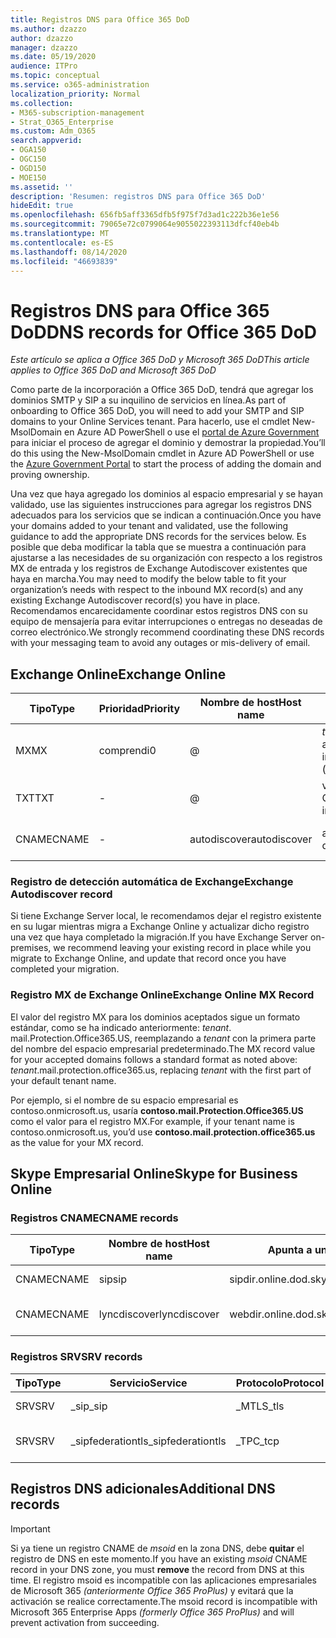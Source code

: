 ```yaml
---
title: Registros DNS para Office 365 DoD
ms.author: dzazzo
author: dzazzo
manager: dzazzo
ms.date: 05/19/2020
audience: ITPro
ms.topic: conceptual
ms.service: o365-administration
localization_priority: Normal
ms.collection:
- M365-subscription-management
- Strat_O365_Enterprise
ms.custom: Adm_O365
search.appverid:
- OGA150
- OGC150
- OGD150
- MOE150
ms.assetid: ''
description: 'Resumen: registros DNS para Office 365 DoD'
hideEdit: true
ms.openlocfilehash: 656fb5aff3365dfb5f975f7d3ad1c222b36e1e56
ms.sourcegitcommit: 79065e72c0799064e9055022393113dfcf40eb4b
ms.translationtype: MT
ms.contentlocale: es-ES
ms.lasthandoff: 08/14/2020
ms.locfileid: "46693839"
---
```

# <a name="dns-records-for-office-365-dod"></a><span data-ttu-id="e8f24-103">Registros DNS para Office 365 DoD</span><span class="sxs-lookup"><span data-stu-id="e8f24-103">DNS records for Office 365 DoD</span></span>

<span data-ttu-id="e8f24-104">*Este artículo se aplica a Office 365 DoD y Microsoft 365 DoD*</span><span class="sxs-lookup"><span data-stu-id="e8f24-104">*This article applies to Office 365 DoD and Microsoft 365 DoD*</span></span>

<span data-ttu-id="e8f24-105">Como parte de la incorporación a Office 365 DoD, tendrá que agregar los dominios SMTP y SIP a su inquilino de servicios en línea.</span><span class="sxs-lookup"><span data-stu-id="e8f24-105">As part of onboarding to Office 365 DoD, you will need to add your SMTP and SIP domains to your Online Services tenant.</span></span>  <span data-ttu-id="e8f24-106">Para hacerlo, use el cmdlet New-MsolDomain en Azure AD PowerShell o use el [portal de Azure Government](https://portal.azure.us) para iniciar el proceso de agregar el dominio y demostrar la propiedad.</span><span class="sxs-lookup"><span data-stu-id="e8f24-106">You’ll do this using the New-MsolDomain cmdlet in Azure AD PowerShell or use the [Azure Government Portal](https://portal.azure.us) to start the process of adding the domain and proving ownership.</span></span>

<span data-ttu-id="e8f24-107">Una vez que haya agregado los dominios al espacio empresarial y se hayan validado, use las siguientes instrucciones para agregar los registros DNS adecuados para los servicios que se indican a continuación.</span><span class="sxs-lookup"><span data-stu-id="e8f24-107">Once you have your domains added to your tenant and validated, use the following guidance to add the appropriate DNS records for the services below.</span></span>  <span data-ttu-id="e8f24-108">Es posible que deba modificar la tabla que se muestra a continuación para ajustarse a las necesidades de su organización con respecto a los registros MX de entrada y los registros de Exchange Autodiscover existentes que haya en marcha.</span><span class="sxs-lookup"><span data-stu-id="e8f24-108">You may need to modify the below table to fit your organization’s needs with respect to the inbound MX record(s) and any existing Exchange Autodiscover record(s) you have in place.</span></span>  <span data-ttu-id="e8f24-109">Recomendamos encarecidamente coordinar estos registros DNS con su equipo de mensajería para evitar interrupciones o entregas no deseadas de correo electrónico.</span><span class="sxs-lookup"><span data-stu-id="e8f24-109">We strongly recommend coordinating these DNS records with your messaging team to avoid any outages or mis-delivery of email.</span></span>

## <a name="exchange-online"></a><span data-ttu-id="e8f24-110">Exchange Online</span><span class="sxs-lookup"><span data-stu-id="e8f24-110">Exchange Online</span></span>

| <span data-ttu-id="e8f24-111">Tipo</span><span class="sxs-lookup"><span data-stu-id="e8f24-111">Type</span></span> | <span data-ttu-id="e8f24-112">Prioridad</span><span class="sxs-lookup"><span data-stu-id="e8f24-112">Priority</span></span> | <span data-ttu-id="e8f24-113">Nombre de host</span><span class="sxs-lookup"><span data-stu-id="e8f24-113">Host name</span></span> | <span data-ttu-id="e8f24-114">Apunta a una dirección o un valor</span><span class="sxs-lookup"><span data-stu-id="e8f24-114">Points to address or value</span></span> | <span data-ttu-id="e8f24-115">TTL</span><span class="sxs-lookup"><span data-stu-id="e8f24-115">TTL</span></span> |
| --- | --- | --- | --- | --- |
| <span data-ttu-id="e8f24-116">MX</span><span class="sxs-lookup"><span data-stu-id="e8f24-116">MX</span></span> | <span data-ttu-id="e8f24-117">comprendi</span><span class="sxs-lookup"><span data-stu-id="e8f24-117">0</span></span> | @ | <span data-ttu-id="e8f24-118">*tenant*. mail.Protection.Office365.US (consulte a continuación para obtener más información)</span><span class="sxs-lookup"><span data-stu-id="e8f24-118">*tenant*.mail.protection.office365.us (see below for additional details)</span></span> | <span data-ttu-id="e8f24-119">1 Hour</span><span class="sxs-lookup"><span data-stu-id="e8f24-119">1 Hour</span></span> |
| <span data-ttu-id="e8f24-120">TXT</span><span class="sxs-lookup"><span data-stu-id="e8f24-120">TXT</span></span> | - | @ | <span data-ttu-id="e8f24-121">v = spf1 include include SPF. Protection. Office365. US-All</span><span class="sxs-lookup"><span data-stu-id="e8f24-121">v=spf1 include:spf.protection.office365.us -all</span></span> | <span data-ttu-id="e8f24-122">1 hora</span><span class="sxs-lookup"><span data-stu-id="e8f24-122">1 Hour</span></span> |
| <span data-ttu-id="e8f24-123">CNAME</span><span class="sxs-lookup"><span data-stu-id="e8f24-123">CNAME</span></span> | - | <span data-ttu-id="e8f24-124">autodiscover</span><span class="sxs-lookup"><span data-stu-id="e8f24-124">autodiscover</span></span> | <span data-ttu-id="e8f24-125">autodiscover-dod.office365.us</span><span class="sxs-lookup"><span data-stu-id="e8f24-125">autodiscover-dod.office365.us</span></span> | <span data-ttu-id="e8f24-126">1 Hour</span><span class="sxs-lookup"><span data-stu-id="e8f24-126">1 Hour</span></span> |

### <a name="exchange-autodiscover-record"></a><span data-ttu-id="e8f24-127">Registro de detección automática de Exchange</span><span class="sxs-lookup"><span data-stu-id="e8f24-127">Exchange Autodiscover record</span></span>

<span data-ttu-id="e8f24-128">Si tiene Exchange Server local, le recomendamos dejar el registro existente en su lugar mientras migra a Exchange Online y actualizar dicho registro una vez que haya completado la migración.</span><span class="sxs-lookup"><span data-stu-id="e8f24-128">If you have Exchange Server on-premises, we recommend leaving your existing record in place while you migrate to Exchange Online, and update that record once you have completed your migration.</span></span>

### <a name="exchange-online-mx-record"></a><span data-ttu-id="e8f24-129">Registro MX de Exchange Online</span><span class="sxs-lookup"><span data-stu-id="e8f24-129">Exchange Online MX Record</span></span>

<span data-ttu-id="e8f24-130">El valor del registro MX para los dominios aceptados sigue un formato estándar, como se ha indicado anteriormente: *tenant*. mail.Protection.Office365.US, reemplazando a *tenant* con la primera parte del nombre del espacio empresarial predeterminado.</span><span class="sxs-lookup"><span data-stu-id="e8f24-130">The MX record value for your accepted domains follows a standard format as noted above: *tenant*.mail.protection.office365.us, replacing *tenant* with the first part of your default tenant name.</span></span>

<span data-ttu-id="e8f24-131">Por ejemplo, si el nombre de su espacio empresarial es contoso.onmicrosoft.us, usaría **contoso.mail.Protection.Office365.US** como el valor para el registro MX.</span><span class="sxs-lookup"><span data-stu-id="e8f24-131">For example, if your tenant name is contoso.onmicrosoft.us, you’d use **contoso.mail.protection.office365.us** as the value for your MX record.</span></span>

## <a name="skype-for-business-online"></a><span data-ttu-id="e8f24-132">Skype Empresarial Online</span><span class="sxs-lookup"><span data-stu-id="e8f24-132">Skype for Business Online</span></span>

### <a name="cname-records"></a><span data-ttu-id="e8f24-133">Registros CNAME</span><span class="sxs-lookup"><span data-stu-id="e8f24-133">CNAME records</span></span>

| <span data-ttu-id="e8f24-134">Tipo</span><span class="sxs-lookup"><span data-stu-id="e8f24-134">Type</span></span> | <span data-ttu-id="e8f24-135">Nombre de host</span><span class="sxs-lookup"><span data-stu-id="e8f24-135">Host name</span></span> | <span data-ttu-id="e8f24-136">Apunta a una dirección o un valor</span><span class="sxs-lookup"><span data-stu-id="e8f24-136">Points to address or value</span></span> | <span data-ttu-id="e8f24-137">TTL</span><span class="sxs-lookup"><span data-stu-id="e8f24-137">TTL</span></span> |
| --- | --- | --- | --- |
| <span data-ttu-id="e8f24-138">CNAME</span><span class="sxs-lookup"><span data-stu-id="e8f24-138">CNAME</span></span> | <span data-ttu-id="e8f24-139">sip</span><span class="sxs-lookup"><span data-stu-id="e8f24-139">sip</span></span> | <span data-ttu-id="e8f24-140">sipdir.online.dod.skypeforbusiness.us</span><span class="sxs-lookup"><span data-stu-id="e8f24-140">sipdir.online.dod.skypeforbusiness.us</span></span> | <span data-ttu-id="e8f24-141">1 hora</span><span class="sxs-lookup"><span data-stu-id="e8f24-141">1 Hour</span></span> |
| <span data-ttu-id="e8f24-142">CNAME</span><span class="sxs-lookup"><span data-stu-id="e8f24-142">CNAME</span></span> | <span data-ttu-id="e8f24-143">lyncdiscover</span><span class="sxs-lookup"><span data-stu-id="e8f24-143">lyncdiscover</span></span> | <span data-ttu-id="e8f24-144">webdir.online.dod.skypeforbusiness.us</span><span class="sxs-lookup"><span data-stu-id="e8f24-144">webdir.online.dod.skypeforbusiness.us</span></span> | <span data-ttu-id="e8f24-145">1 Hour</span><span class="sxs-lookup"><span data-stu-id="e8f24-145">1 Hour</span></span> | 

### <a name="srv-records"></a><span data-ttu-id="e8f24-146">Registros SRV</span><span class="sxs-lookup"><span data-stu-id="e8f24-146">SRV records</span></span>

| <span data-ttu-id="e8f24-147">Tipo</span><span class="sxs-lookup"><span data-stu-id="e8f24-147">Type</span></span> | <span data-ttu-id="e8f24-148">Servicio</span><span class="sxs-lookup"><span data-stu-id="e8f24-148">Service</span></span> | <span data-ttu-id="e8f24-149">Protocolo</span><span class="sxs-lookup"><span data-stu-id="e8f24-149">Protocol</span></span> | <span data-ttu-id="e8f24-150">Puerto</span><span class="sxs-lookup"><span data-stu-id="e8f24-150">Port</span></span> | <span data-ttu-id="e8f24-151">Peso</span><span class="sxs-lookup"><span data-stu-id="e8f24-151">Weight</span></span> | <span data-ttu-id="e8f24-152">Priority</span><span class="sxs-lookup"><span data-stu-id="e8f24-152">Priority</span></span> | <span data-ttu-id="e8f24-153">Nombre</span><span class="sxs-lookup"><span data-stu-id="e8f24-153">Name</span></span> | <span data-ttu-id="e8f24-154">Target</span><span class="sxs-lookup"><span data-stu-id="e8f24-154">Target</span></span> | <span data-ttu-id="e8f24-155">TTL</span><span class="sxs-lookup"><span data-stu-id="e8f24-155">TTL</span></span> |
| --- | --- | --- | --- | --- | --- | --- | --- | --- |
| <span data-ttu-id="e8f24-156">SRV</span><span class="sxs-lookup"><span data-stu-id="e8f24-156">SRV</span></span> | <span data-ttu-id="e8f24-157">\_sip</span><span class="sxs-lookup"><span data-stu-id="e8f24-157">\_sip</span></span> | <span data-ttu-id="e8f24-158">\_MTLS</span><span class="sxs-lookup"><span data-stu-id="e8f24-158">\_tls</span></span> | <span data-ttu-id="e8f24-159">443</span><span class="sxs-lookup"><span data-stu-id="e8f24-159">443</span></span> | <span data-ttu-id="e8f24-160">1</span><span class="sxs-lookup"><span data-stu-id="e8f24-160">1</span></span> | <span data-ttu-id="e8f24-161">100</span><span class="sxs-lookup"><span data-stu-id="e8f24-161">100</span></span> | @ | <span data-ttu-id="e8f24-162">sipdir.online.dod.skypeforbusiness.us</span><span class="sxs-lookup"><span data-stu-id="e8f24-162">sipdir.online.dod.skypeforbusiness.us</span></span> | <span data-ttu-id="e8f24-163">1 hora</span><span class="sxs-lookup"><span data-stu-id="e8f24-163">1 Hour</span></span> |
| <span data-ttu-id="e8f24-164">SRV</span><span class="sxs-lookup"><span data-stu-id="e8f24-164">SRV</span></span> | <span data-ttu-id="e8f24-165">\_sipfederationtls</span><span class="sxs-lookup"><span data-stu-id="e8f24-165">\_sipfederationtls</span></span> | <span data-ttu-id="e8f24-166">\_TPC</span><span class="sxs-lookup"><span data-stu-id="e8f24-166">\_tcp</span></span> | <span data-ttu-id="e8f24-167">5061</span><span class="sxs-lookup"><span data-stu-id="e8f24-167">5061</span></span> | <span data-ttu-id="e8f24-168">1</span><span class="sxs-lookup"><span data-stu-id="e8f24-168">1</span></span> | <span data-ttu-id="e8f24-169">100</span><span class="sxs-lookup"><span data-stu-id="e8f24-169">100</span></span> | @ | <span data-ttu-id="e8f24-170">sipfed.online.dod.skypeforbusiness.us</span><span class="sxs-lookup"><span data-stu-id="e8f24-170">sipfed.online.dod.skypeforbusiness.us</span></span> | <span data-ttu-id="e8f24-171">1 Hour</span><span class="sxs-lookup"><span data-stu-id="e8f24-171">1 Hour</span></span> |

## <a name="additional-dns-records"></a><span data-ttu-id="e8f24-172">Registros DNS adicionales</span><span class="sxs-lookup"><span data-stu-id="e8f24-172">Additional DNS records</span></span>

> [!IMPORTANT]
> <span data-ttu-id="e8f24-173">Si ya tiene un registro CNAME de *msoid* en la zona DNS, debe **quitar** el registro de DNS en este momento.</span><span class="sxs-lookup"><span data-stu-id="e8f24-173">If you have an existing *msoid* CNAME record in your DNS zone, you must **remove** the record from DNS at this time.</span></span>  <span data-ttu-id="e8f24-174">El registro msoid es incompatible con las aplicaciones empresariales de Microsoft 365 *(anteriormente Office 365 ProPlus)* y evitará que la activación se realice correctamente.</span><span class="sxs-lookup"><span data-stu-id="e8f24-174">The msoid record is incompatible with Microsoft 365 Enterprise Apps *(formerly Office 365 ProPlus)* and will prevent activation from succeeding.</span></span>
